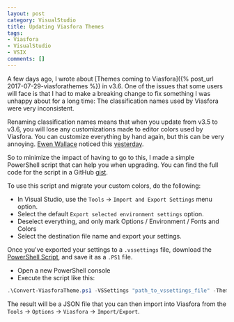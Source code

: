 ```yaml
---
layout: post
category: VisualStudio
title: Updating Viasfora Themes
tags:
- Viasfora
- VisualStudio
- VSIX
comments: []
---
```

A few days ago, I wrote about [Themes coming to Viasfora]({% post_url 2017-07-29-viasforathemes %}) in v3.6.
One of the issues that some users will face is that I had to make a breaking change to fix something I
was unhappy about for a long time: The classification names used by Viasfora were very inconsistent.

Renaming classification names means that when you update from v3.5 to v3.6, you will lose any customizations
made to editor colors used by Viasfora. You can customize everything by hand again, but this can be very annoying.
[Ewen Wallace](https://github.com/CADbloke) noticed this [yesterday](https://github.com/tomasr/viasfora/issues/211).

So to minimize the impact of having to go to this, I made a simple PowerShell script that can help you when upgrading.
You can find the full code for the script in a GitHub [gist](https://gist.github.com/tomasr/e7c2cc99eded6f970ec4f4c9d7a64b43).

To use this script and migrate your custom colors, do the following:

* In Visual Studio, use the `Tools` -> `Import and Export Settings` menu option.
* Select the default `Export selected environment settings` option.
* Deselect everything, and only mark Options / Environment / Fonts and Colors
* Select the destination file name and export your settings.

Once you've exported your settings to a `.vssettings` file, download the [PowerShell Script](https://gist.github.com/tomasr/e7c2cc99eded6f970ec4f4c9d7a64b43), and save it as a `.PS1` file.

* Open a new PowerShell console
* Execute the script like this:

```ps1
.\Convert-ViasforaTheme.ps1 -VSSettings "path_to_vssettings_file" -ThemeFile "path_to_new_theme_file"
```

The result will be a JSON file that you can then import into Viasfora from the `Tools` -> `Options` ->
`Viasfora` -> `Import/Export`.



